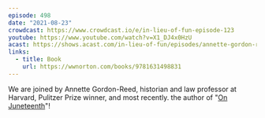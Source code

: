 ```yaml
---
episode: 498
date: "2021-08-23"
crowdcast: https://www.crowdcast.io/e/in-lieu-of-fun-episode-123
youtube: https://www.youtube.com/watch?v=X1_DJ4x0HzU
acast: https://shows.acast.com/in-lieu-of-fun/episodes/annette-gordon-reed
links:
  - title: Book
    url: https://wwnorton.com/books/9781631498831
---
```

We are joined by Annette Gordon-Reed, historian and law professor at Harvard, Pulitzer Prize winner, and most recently. the author of "[On Juneteenth][book]"!

[book]: https://wwnorton.com/books/9781631498831
